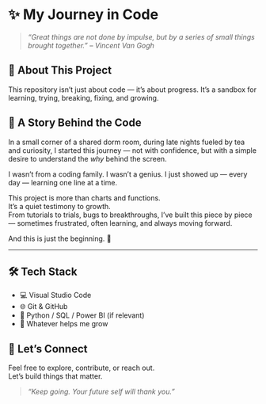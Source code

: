 # ✨ My Journey in Code

> _“Great things are not done by impulse, but by a series of small things brought together.” – Vincent Van Gogh_

## 🧪 About This Project

This repository isn’t just about code — it’s about progress. It’s a sandbox for learning, trying, breaking, fixing, and growing.

## 📖 A Story Behind the Code

In a small corner of a shared dorm room, during late nights fueled by tea and curiosity, I started this journey — not with confidence, but with a simple desire to understand the *why* behind the screen.

I wasn’t from a coding family. I wasn’t a genius. I just showed up — every day — learning one line at a time.

This project is more than charts and functions.  
It’s a quiet testimony to growth.  
From tutorials to trials, bugs to breakthroughs, I’ve built this piece by piece — sometimes frustrated, often learning, and always moving forward.

And this is just the beginning. 🌱

---

## 🛠️ Tech Stack

- 💻 Visual Studio Code
- 🌐 Git & GitHub
- 🐍 Python / SQL / Power BI (if relevant)
- 🔧 Whatever helps me grow

## 🤝 Let’s Connect

Feel free to explore, contribute, or reach out.  
Let’s build things that matter.

> _“Keep going. Your future self will thank you.”_
